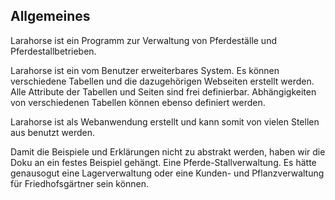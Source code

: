 ## Allgemeines

Larahorse ist ein Programm zur Verwaltung von Pferdeställe und 
Pferdestallbetrieben.

Larahorse ist ein vom Benutzer erweiterbares System. Es können verschiedene Tabellen und die dazugehörigen Webseiten erstellt werden. Alle Attribute der Tabellen und Seiten sind frei definierbar. Abhängigkeiten von verschiedenen Tabellen können ebenso definiert werden.

Larahorse ist als Webanwendung erstellt und kann somit von vielen Stellen aus benutzt werden.

Damit die Beispiele und Erklärungen nicht zu abstrakt werden, haben wir die Doku an ein festes Beispiel gehängt. Eine Pferde-Stallverwaltung. Es hätte genausogut eine Lagerverwaltung oder eine Kunden- und Pflanzverwaltung für Friedhofsgärtner sein können.